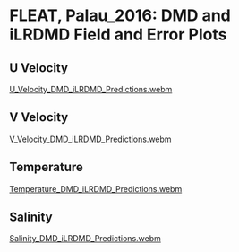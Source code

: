 # **FLEAT, Palau_2016: DMD and iLRDMD Field and Error Plots**

## **U Velocity**
[U_Velocity_DMD_iLRDMD_Predictions.webm](https://github.com/vara-95/Palau_2016_/assets/61605177/97d1c552-333e-40cb-9403-43d24e15667d)

## **V Velocity**
[V_Velocity_DMD_iLRDMD_Predictions.webm](https://github.com/vara-95/Palau_2016_/assets/61605177/4cb0240f-064b-4070-bb67-c9018ddbe54e)

## **Temperature**

[Temperature_DMD_iLRDMD_Predictions.webm](https://github.com/vara-95/Palau_2016_/assets/61605177/03c185cb-a560-46a9-b312-8b533369d39d)

## **Salinity**

[Salinity_DMD_iLRDMD_Predictions.webm](https://github.com/vara-95/Palau_2016_/assets/61605177/f84303be-c09a-4bfb-a84e-8702eda40970)
